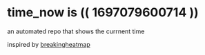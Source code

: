 # time_now is (( 1697079600714 ))

an automated repo that shows the currnent time

inspired by [breakingheatmap](https://github.com/breakingheatmap/breakingheatmap)